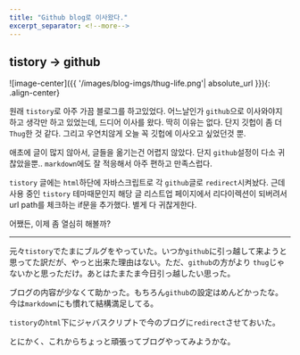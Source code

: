```yaml
---
title: "Github blog로 이사왔다." 
excerpt_separator: <!--more-->
---
```


## tistory -> github
![image-center]({{ '/images/blog-imgs/thug-life.png'| absolute_url }}){: .align-center}

원래 `tistory`로 아주 가끔 블로그를 하고있었다. 어느날인가 `github`으로 이사와야지 하고 생각만 하고 있었는데, 드디어 이사를 왔다. 딱히 이유는 없다. 단지 깃헙이 좀 더 `Thug`한 것 같다. 그리고 우연치않게 오늘 꼭 깃헙에 이사오고 싶었던것 뿐.

<!--more-->
애초에 글이 많지 않아서, 글들을 옮기는건 어렵지 않았다. 단지 `github`설정이 다소 귀찮았을뿐.. `markdown`에도 잘 적응해서 아주 편하고 만족스럽다. 

`tistory` 글에는 `html`하단에 자바스크립트로 각 `github`글로 `redirect`시켜놨다. 근데 사용 중인 `tistory` 테마때문인지 해당 글 리스트업 페이지에서 리다이렉션이 되버려서 url path를 체크하는 if문을 추가했다. 별게 다 귀찮게한다.

어쨌든, 이제 좀 열심히 해볼까?

---

元々`tistory`でたまにブルグをやっていた。いつか`github`に引っ越して来ようと思ってた訳だが、やっと出来た理由はない。ただ、`github`の方がより `thug`じゃないかと思っただけ。あとはたまたま今日引っ越したい思った。

ブログの内容が少なくて助かった。もちろん`github`の設定はめんどかったな。今は`markdown`にも慣れて結構満足してる。

`tistory`の`html`下にジャバスクリプトで今のブログに`redirect`させておいた。

とにかく、これからちょっと頑張ってブログやってみようかな。
